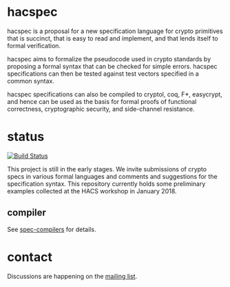 # hacspec

hacspec is a proposal for a new specification language for crypto primitives that is succinct, that is easy to read and implement, and that lends itself to formal verification.

hacspec aims to formalize the pseudocode used in crypto standards by proposing a formal syntax that can be checked for simple errors. hacspec specifications can then be tested against test vectors specified in a common syntax.

hacspec specifications can also be compiled to cryptol, coq, F*, easycrypt, and hence can be used as the basis for formal proofs of functional correctness, cryptographic security, and side-channel resistance.


# status

[![Build Status](https://travis-ci.org/HACS-workshop/hacspec.svg?branch=master)](https://travis-ci.org/HACS-workshop/hacspec)

This project is still in the early stages. We invite submissions of crypto specs in various formal languages and comments and suggestions for the specification syntax. This repository currently holds some preliminary examples collected at the HACS workshop in January 2018.

## compiler

See [spec-compilers](spec-compilers/) for details.

# contact

Discussions are happening on the [mailing list](https://moderncrypto.org/mailman/listinfo/hacspec).
